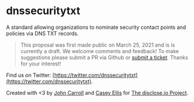 # dnssecuritytxt 
A standard allowing organizations to nominate security contact points and policies via DNS TXT records.  

> This proposal was first made public on March 25, 2021 and is is currently a draft. We welcome comments and feedback! To make suggestions please submit a PR via Github or [submit a ticket](https://github.com/disclose/dnssecuritytxt/issues). Thanks for your interest!  

Find us on Twitter: [https://twitter.com/dnssecuritytxt](https://twitter.com/dnssecuritytxt).  

Created with <3 by [John Carroll](https://twitter.com/yosignals) and [Casey Ellis](https://twitter.com/caseyjohnellis) for [The disclose.io Project](https://disclose.io).   

<!--html_preserve-->   
<!-- Global site tag (gtag.js) - Google Analytics -->  
<script async src="https://www.googletagmanager.com/gtag/js?id=G-KD01PN2M6Y"></script>  
<script>  
window.dataLayer = window.dataLayer || [];  
function gtag(){dataLayer.push(arguments);}  
gtag('js', new Date());  
gtag('config', 'G-KD01PN2M6Y');  
</script>  
<!--/html_preserve-->  
